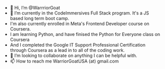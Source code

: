 - 👋 Hi, I’m @WarrriorGoat
- 🌱 I’m currently in the CodeImmersives Full Stack program.  It's a JS based long term boot camp.  
-    I'm also currently enrolled in Meta's Frontend Developer course on Coursera.
-    I am learning Python, and have finised the Python for Everyone class on Coursera
-    And I completed the Google IT Support Professional Certification through Coursera as a lead in to all of the coding work.
- 💞️ I’m looking to collaborate on anything I can be helpful with.
- 📫 How to reach me WarriorGoatUSA (at) gmail.com


